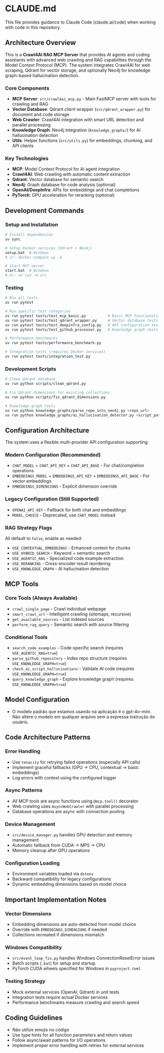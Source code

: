 # CLAUDE.md

This file provides guidance to Claude Code (claude.ai/code) when working with code in this repository.

## Architecture Overview

This is a **Crawl4AI RAG MCP Server** that provides AI agents and coding assistants with advanced web crawling and RAG capabilities through the Model Context Protocol (MCP). The system integrates Crawl4AI for web scraping, Qdrant for vector storage, and optionally Neo4j for knowledge graph-based hallucination detection.

### Core Components
- **MCP Server**: `src/crawl4ai_mcp.py` - Main FastMCP server with tools for crawling and RAG
- **Vector Database**: Qdrant client wrapper (`src/qdrant_wrapper.py`) for document and code storage
- **Web Crawler**: Crawl4AI integration with smart URL detection and parallel processing
- **Knowledge Graph**: Neo4j integration (`knowledge_graphs/`) for AI hallucination detection
- **Utils**: Helper functions (`src/utils.py`) for embeddings, chunking, and API clients

### Key Technologies
- **MCP**: Model Context Protocol for AI agent integration
- **Crawl4AI**: Web crawling with automatic content extraction
- **Qdrant**: Vector database for semantic search
- **Neo4j**: Graph database for code analysis (optional)
- **OpenAI/DeepInfra**: APIs for embeddings and chat completions
- **PyTorch**: GPU acceleration for reranking (optional)

## Development Commands

### Setup and Installation
```bash
# Install dependencies
uv sync

# Setup Docker services (Qdrant + Neo4j)
setup.bat  # Windows
# or: docker-compose up -d

# Start MCP server
start.bat  # Windows
# or: uv run -m src
```

### Testing
```bash
# Run all tests
uv run pytest

# Run specific test categories
uv run pytest tests/test_mcp_basic.py          # Basic MCP functionality
uv run pytest tests/test_qdrant_wrapper.py     # Vector database tests
uv run pytest tests/test_deepinfra_config.py   # API configuration tests
uv run pytest tests/test_github_processor.py   # Knowledge graph tests

# Performance benchmarks
uv run pytest tests/performance_benchmark.py

# Integration tests (requires Docker services)
uv run pytest tests/integration_test.py
```

### Development Scripts
```bash
# Clean Qdrant database
uv run python scripts/clean_qdrant.py

# Fix Qdrant dimensions for existing collections
uv run python scripts/fix_qdrant_dimensions.py

# Knowledge graph tools
uv run python knowledge_graphs/parse_repo_into_neo4j.py <repo_url>
uv run python knowledge_graphs/ai_hallucination_detector.py <script_path>
```

## Configuration Architecture

The system uses a flexible multi-provider API configuration supporting:

### Modern Configuration (Recommended)
- `CHAT_MODEL` + `CHAT_API_KEY` + `CHAT_API_BASE` - For chat/completion operations
- `EMBEDDINGS_MODEL` + `EMBEDDINGS_API_KEY` + `EMBEDDINGS_API_BASE` - For vector embeddings
- `EMBEDDINGS_DIMENSIONS` - Explicit dimension override

### Legacy Configuration (Still Supported)
- `OPENAI_API_KEY` - Fallback for both chat and embeddings
- `MODEL_CHOICE` - Deprecated, use `CHAT_MODEL` instead

### RAG Strategy Flags
All default to `false`, enable as needed:
- `USE_CONTEXTUAL_EMBEDDINGS` - Enhanced context for chunks
- `USE_HYBRID_SEARCH` - Keyword + semantic search
- `USE_AGENTIC_RAG` - Specialized code example extraction
- `USE_RERANKING` - Cross-encoder result reordering
- `USE_KNOWLEDGE_GRAPH` - AI hallucination detection

## MCP Tools

### Core Tools (Always Available)
- `crawl_single_page` - Crawl individual webpage
- `smart_crawl_url` - Intelligent crawling (sitemaps, recursive)
- `get_available_sources` - List indexed sources
- `perform_rag_query` - Semantic search with source filtering

### Conditional Tools
- `search_code_examples` - Code-specific search (requires `USE_AGENTIC_RAG=true`)
- `parse_github_repository` - Index repo structure (requires `USE_KNOWLEDGE_GRAPH=true`)
- `check_ai_script_hallucinations` - Validate AI code (requires `USE_KNOWLEDGE_GRAPH=true`)
- `query_knowledge_graph` - Explore knowledge graph (requires `USE_KNOWLEDGE_GRAPH=true`)

## Model Configuration
- O modelo padrão que estamos usando na aplicação é o gpt-4o-mini. Não altere o modelo em qualquer arquivo sem a expressa instrução do usuário.

## Code Architecture Patterns

### Error Handling
- Use `tenacity` for retrying failed operations (especially API calls)
- Implement graceful fallbacks (GPU → CPU, contextual → basic embeddings)
- Log errors with context using the configured logger

### Async Patterns
- All MCP tools are async functions using `@mcp.tool()` decorator
- Web crawling uses `AsyncWebCrawler` with parallel processing
- Database operations are async with connection pooling

### Device Management
- `src/device_manager.py` handles GPU detection and memory management
- Automatic fallback from CUDA → MPS → CPU
- Memory cleanup after GPU operations

### Configuration Loading
- Environment variables loaded via `dotenv`
- Backward compatibility for legacy configurations
- Dynamic embedding dimensions based on model choice

## Important Implementation Notes

### Vector Dimensions
- Embedding dimensions are auto-detected from model choice
- Override with `EMBEDDINGS_DIMENSIONS` if needed
- Collections recreated if dimensions mismatch

### Windows Compatibility
- `src/event_loop_fix.py` handles Windows ConnectionResetError issues
- Batch scripts (`.bat`) for setup and startup
- PyTorch CUDA wheels specified for Windows in `pyproject.toml`

### Testing Strategy
- Mock external services (OpenAI, Qdrant) in unit tests
- Integration tests require actual Docker services
- Performance benchmarks measure crawling and search speed

## Coding Guidelines
- Não utilize emojis no código
- Use type hints for all function parameters and return values
- Follow async/await patterns for I/O operations
- Implement proper error handling with retries for external services
